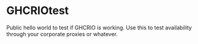 # GHCRIOtest

Public hello world to test if GHCRIO is working. Use this to test availability through your corporate proxies or whatever.